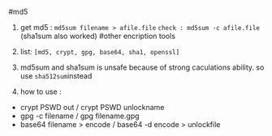 #md5
1. get md5 : ` md5sum filename > afile.file `
` check : md5sum -c afile.file ` (sha1sum also worked)
#other encription tools
1. list: `[md5, crypt, gpg, base64, sha1, openssl]`
2. md5sum and sha1sum is unsafe because of strong caculations ability. so use `sha512sum`instead

3. how to use :
- crypt PSWD <in>out / crypt PSWD <encripted>unlockname
- gpg -c filename / gpg filename.gpg
- base64 filename > encode / base64 -d encode > unlockfile